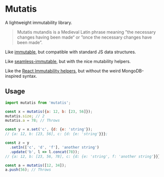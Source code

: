 # Mutatis

A lightweight immutability library.

> Mutatis mutandis is a Medieval Latin phrase meaning ”the necessary changes having been made“ or ”once the necessary changes have been made”.

Like [immutable](https://facebook.github.io/immutable-js/), but compatible with standard JS data structures.

Like [seamless-immutable](https://github.com/rtfeldman/seamless-immutable), but with the nice mutability helpers.

Like the [React Immutability helpers](https://facebook.github.io/react/docs/update.html), but without the weird MongoDB-inspired syntax.

## Usage

```js
import mutatis from 'mutatis';

const x = mutatis({a: 12, b: [23, 56]});
mutatis.size; // 2
mutatis.a = 78; // Throws

const y = x.set('c', {d: {e: 'string'});
// {a: 12, b: [23, 56], c: {d: {e: 'string'}}};

const z = y
  .setIn(['c', 'd', 'f'], 'another string')
  .update('b', l => l.concat(78));
// {a: 12, b: [23, 56, 78], c: {d: {e: 'string', f: 'another string'}}};

const a = mutatis([12, 34]);
a.push(56); // Throws
```
